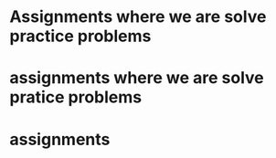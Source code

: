 # Assignments where we are solve practice problems
# assignments where we are solve pratice problems
# assignments
